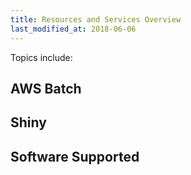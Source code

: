```yaml
---
title: Resources and Services Overview
last_modified_at: 2018-06-06
---
```

Topics include:
## AWS Batch

## Shiny

## Software Supported